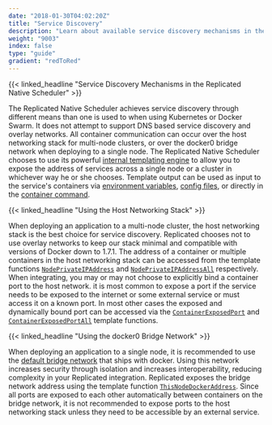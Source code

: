 ```yaml
---
date: "2018-01-30T04:02:20Z"
title: "Service Discovery"
description: "Learn about available service discovery mechanisms in the Replicated Native Scheduler"
weight: "9003"
index: false
type: "guide"
gradient: "redToRed"
---
```


{{< linked_headline "Service Discovery Mechanisms in the Replicated Native Scheduler" >}}

The Replicated Native Scheduler achieves service discovery through different means than one is used to when using Kubernetes or Docker Swarm. It does not attempt to support DNS based service discovery and overlay networks. All container communication can occur over the host networking stack for multi-node clusters, or over the docker0 bridge network when deploying to a single node. The Replicated Native Scheduler chooses to use its powerful [internal templating engine](/docs/native/packaging-an-application/template-functions/) to allow you to expose the address of services across a single node or a cluster in whichever way he or she chooses. Template output can be used as input to the service's containers via [environment variables](/docs/native/packaging-an-application/environment_variables/), [config files](/docs/native/packaging-an-application/config-files/), or directly in the [container command](/docs/native/packaging-an-application/starting-and-stopping/).

{{< linked_headline "Using the Host Networking Stack" >}}

When deploying an application to a multi-node cluster, the host networking stack is the best choice for service discovery. Replicated chooses not to use overlay networks to keep our stack minimal and compatible with versions of Docker down to 1.7.1. The address of a container or multiple containers in the host networking stack can be accessed from the template functions [`NodePrivateIPAddress`](/docs/native/packaging-an-application/template-functions/#nodeprivateipaddress) and [`NodePrivateIPAddressAll`](/docs/native/packaging-an-application/template-functions/#nodeprivateipaddressall) respectively. When integrating, you may or may not choose to explicitly bind a container port to the host network. it is most common to expose a port if the service needs to be exposed to the internet or some external service or must access it on a known port. In most other cases the exposed and dynamically bound port can be accessed via the [`ContainerExposedPort`](/docs/native/packaging-an-application/template-functions/#containerexposedport) and [`ContainerExposedPortAll`](/docs/native/packaging-an-application/template-functions/#containerexposedportall) template functions.

{{< linked_headline "Using the docker0 Bridge Network" >}}

When deploying an application to a single node, it is recommended to use the [default bridge network](https://docs.docker.com/network/bridge/) that ships with docker. Using this network increases security through isolation and increases interoperability, reducing complexity in your Replicated integration. Replicated exposes the bridge network address using the template function [`ThisNodeDockerAddress`](/docs/native/packaging-an-application/template-functions/#thisnodedockeraddress). Since all ports are exposed to each other automatically between containers on the bridge network, it is not recommended to expose ports to the host networking stack unless they need to be accessible by an external service.

